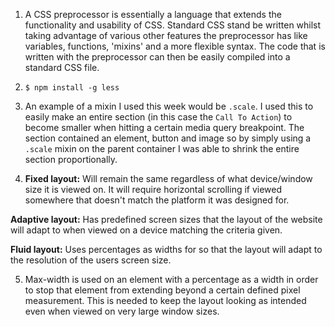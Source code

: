 1. A CSS preprocessor is essentially a language that extends the functionality and usability of CSS. Standard CSS stand be written whilst taking advantage of various other features the preprocessor has like variables, functions, 'mixins' and a more flexible syntax. The code that is written with the preprocessor can then be easily compiled into a standard CSS file.

2. `$ npm install -g less`

3. An example of a mixin I used this week would be `.scale`. I used this to easily make an entire section (in this case the `Call To Action`) to become smaller when hitting a certain media query breakpoint. The section contained an element, button and image so by simply using a `.scale` mixin on the parent container I was able to shrink the entire section proportionally. 

4. **Fixed layout:** Will remain the same regardless of what device/window size it is viewed on. It will require horizontal scrolling if viewed somewhere that doesn't match the platform it was designed for.

**Adaptive layout:** Has predefined screen sizes that the layout of the website will adapt to when viewed on a device matching the criteria given.

**Fluid layout:** Uses percentages as widths for so that the layout will adapt to the resolution of the users screen size.

5. Max-width is used on an element with a percentage as a width in order to stop that element from extending beyond a certain defined pixel measurement. This is needed to keep the layout looking as intended even when viewed on very large window sizes.